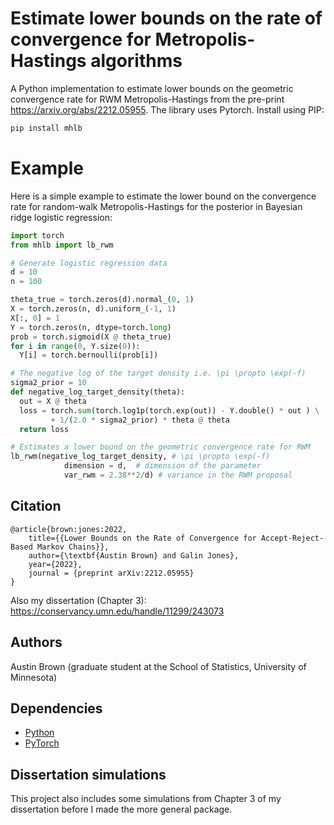 # Estimate lower bounds on the rate of convergence for Metropolis-Hastings algorithms

A Python implementation to estimate lower bounds on the geometric convergence rate for RWM Metropolis-Hastings from the pre-print https://arxiv.org/abs/2212.05955. The library uses Pytorch. Install using PIP:

```bash
pip install mhlb
```

# Example

Here is a simple example to estimate the lower bound on the convergence rate for random-walk Metropolis-Hastings for the posterior in Bayesian ridge logistic regression:

```python
import torch
from mhlb import lb_rwm

# Generate logistic regression data
d = 10
n = 100

theta_true = torch.zeros(d).normal_(0, 1)
X = torch.zeros(n, d).uniform_(-1, 1)
X[:, 0] = 1  
Y = torch.zeros(n, dtype=torch.long)
prob = torch.sigmoid(X @ theta_true)
for i in range(0, Y.size(0)):
  Y[i] = torch.bernoulli(prob[i])

# The negative log of the target density i.e. \pi \propto \exp(-f)
sigma2_prior = 10
def negative_log_target_density(theta):
  out = X @ theta
  loss = torch.sum(torch.log1p(torch.exp(out)) - Y.double() * out ) \
         + 1/(2.0 * sigma2_prior) * theta @ theta
  return loss

# Estimates a lower bound on the geometric convergence rate for RWM
lb_rwm(negative_log_target_density, # \pi \propto \exp(-f)
            dimension = d,  # dimension of the parameter
            var_rwm = 2.38**2/d) # variance in the RWM proposal
```

## Citation

```
@article{brown:jones:2022,
    title={{Lower Bounds on the Rate of Convergence for Accept-Reject-Based Markov Chains}}, 
    author={\textbf{Austin Brown} and Galin Jones},
    year={2022},
    journal = {preprint arXiv:2212.05955}
}
```

Also my dissertation (Chapter 3):
https://conservancy.umn.edu/handle/11299/243073

## Authors

Austin Brown (graduate student at the School of Statistics, University of Minnesota)

## Dependencies

* [Python](https://www.python.org)
* [PyTorch](http://pytorch.org/)

## Dissertation simulations

This project also includes some simulations from Chapter 3 of my dissertation before I made the more general package. 
